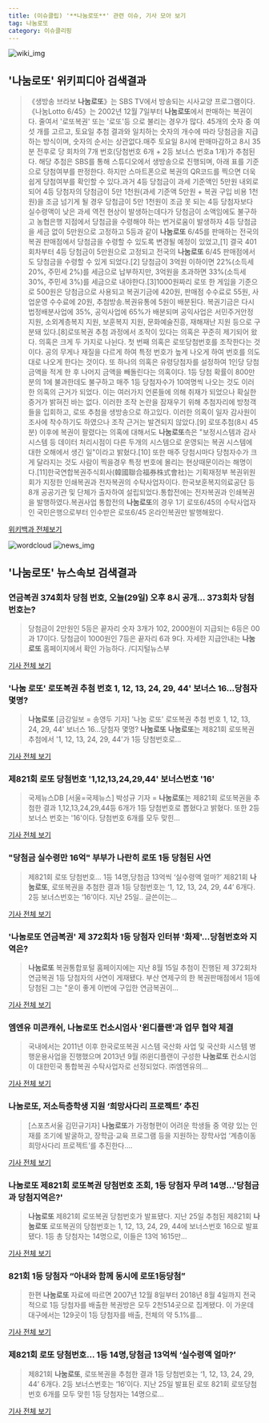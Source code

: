 ```yaml
---
title: (이슈클립) '**나눔로또**' 관련 이슈, 기사 모아 보기
tag: 나눔로또
category: 이슈클리핑
---
```

![wiki_img](https://user-images.githubusercontent.com/42597476/44503234-41136a80-a6d0-11e8-9071-6fc6418eafe4.png)
## **'**나눔로또**'** 위키피디아 검색결과
>《생방송 브라보 **나눔로또**》는 SBS TV에서 방송되는 시사교양 프로그램이다.《나눔Lotto 6/45》는 2002년 12월 7일부터 **나눔로또**에서 판매하는 복권이다. 줄여서 '로또복권' 또는 '로또'등 으로 불리는 경우가 많다. 45개의 숫자 중 여섯 개를 고르고, 토요일 추첨 결과와 일치하는 숫자의 개수에 따라 당첨금을 지급하는 방식이며, 숫자의 순서는 상관없다.매주 토요일 8시에 판매마감하고 8시 35분 전후로 당 회차의 7개 번호(당첨번호 6개 + 2등 보너스 번호a 1개)가 추첨된다. 해당 추첨은 SBS를 통해 스튜디오에서 생방송으로 진행되며, 아래 표를 기준으로 당첨여부를 판정한다. 하지만 스마트폰으로 복권의 QR코드를 찍으면 더욱 쉽게 당첨여부를 확인할 수 있다.과거 4등 당첨금이 과세 기준액인 5만원 내외로 되어 4등 당첨자의 당첨금이 5만 1천원(과세 기준액 5만원 + 복권 구입 비용 1천원)을 조금 넘기게 될 경우 당첨금이 5만 1천원이 조금 못 되는 4등 당첨자보다 실수령액이 낮은 과세 역전 현상이 발생하는데다가 당첨금이 소액임에도 불구하고 농협은행 지점에서 당첨금을 수령해야 하는 번거로움이 발생하자 4등 당첨금을 세금 없이 5만원으로 고정하고 5등과 같이 **나눔로또** 6/45를 판매하는 전국의 복권 판매점에서 당첨금을 수령할 수 있도록 변경될 예정이 있었고,[1] 결국 401회차부터 4등 당첨금이 5만원으로 고정되고 전국의 **나눔로또** 6/45 판매점에서도 당첨금을 수령할 수 있게 되었다.[2] 당첨금이 3억원 이하이면 22%(소득세 20%, 주민세 2%)를 세금으로 납부하지만, 3억원을 초과하면 33%(소득세 30%, 주민세 3%)를 세금으로 내야한다.[3]1000원짜리 로또 한 게임을 기준으로 500원은 당첨금으로 사용되고 복권기금에 420원, 판매점 수수료로 55원, 사업운영 수수료에 20원, 추첨방송.복권유통에 5원이 배분된다. 복권기금은 다시 법정배분사업에 35%, 공익사업에 65%가 배분되며 공익사업은 서민주거안정 지원, 소외계층복지 지원, 보훈복지 지원, 문화예술진흥, 재해재난 지원 등으로 구분돼 있다.[8]로또복권 추첨 과정에서 조작이 있다는 의혹은 꾸준히 제기되어 왔다. 의혹은 크게 두 가지로 나뉜다. 첫 번째 의혹은 로또당첨번호를 조작한다는 것이다. 공의 무게나 재질을 다르게 하여 특정 번호가 높게 나오게 하여 번호를 의도대로 나오게 한다는 것이다. 또 하나의 의혹은 유령당첨자를 설정하여 1인당 당첨 금액을 적게 한 후 나머지 금액을 빼돌린다는 의혹이다. 1등 당첨 확률이 800만분의 1에 불과한데도 불구하고 매주 1등 당첨자수가 10여명씩 나오는 것도 이러한 의혹의 근거가 되었다. 이는 여러가지 언론들에 의해 취재가 되었으나 확실한 증거가 밝혀진 바는 없다. 이러한 조작 논란을 잠재우기 위해 추첨자리에 방청객들을 입회하고, 로또 추첨을 생방송으로 하고있다. 이러한 의혹이 일자 감사원이 조사에 착수하기도 하였으나 조작 근거는 발견되지 않았다.[9] 로또추첨(8시 45분) 이후에 복권이 팔렸다는 의혹에 대해서도 **나눔로또**측은 "보정시스템과 감사시스템 등 데이터 처리시점이 다른 두개의 시스템으로 운영되는 복권 시스템에 대한 오해에서 생긴 일"이라고 밝혔다.[10] 또한 매주 당첨시마다 당첨자수가 크게 달라지는 것도 사람이 찍을경우 특정 번호에 몰리는 현상때문이라는 해명이다.[11]한국연합복권주식회사(韓國聯合福券株式會社)는 기획재정부 복권위원회가 지정한 인쇄복권과 전자복권의 수탁사업자이다. 한국보훈복지의료공단 등 8개 공공기관 및 단체가 출자하여 설립되었다.통합전에는 전자복권과 인쇄복권을 발행하였다.복권사업 통합전의 **나눔로또**의 경우 1기 로또6/45의 수탁사업자인 국민은행으로부터 인수받은 로또6/45 온라인복권만 발행해왔다.

<a href="https://ko.wikipedia.org/wiki/나눔로또" target="_blank">위키백과 전체보기</a>

![wordcloud](https://s3.ap-northeast-2.amazonaws.com/lyrics101-wordcloud/2018-08-29-1535510085.png)
![news_img](https://user-images.githubusercontent.com/42597476/44507050-1206f400-a6e4-11e8-8d98-7ffbfebb353f.png)
## **'**나눔로또**'** 뉴스속보 검색결과
### 연금복권 374회차 당첨 번호, 오늘(29일) 오후 8시 공개… 373회차 당첨번호는?

>당첨금이 2만원인 5등은 끝자리 숫자 3개가 102, 2000원이 지급되는 6등은 00과 17이다. 당첨금이 1000원인 7등은 끝자리 6과 9다. 자세한 지급안내는 **나눔로또** 홈페이지에서 확인 가능하다. /디지털뉴스부

<a href="http://www.kyeongin.com/main/view.php?key=20180829001125107" target="_blank">기사 전체 보기</a>

### '나눔 로또' 로또복권 추첨 번호 1, 12, 13, 24, 29, 44' 보너스 16...당첨자 몇명?

>**나눔로또** [금강일보 = 송영두 기자] '나눔 로또' 로또복권 추첨 번호 1, 12, 13, 24, 29, 44' 보너스 16...당첨자 몇명? **나눔로또** **나눔로또**는 제821회 로또복권 추첨에서 '1, 12, 13, 24, 29, 44'가 1등 당첨번호로...

<a href="http://www.ggilbo.com/news/articleView.html?idxno=540460" target="_blank">기사 전체 보기</a>

### 제821회 로또 당첨번호 '1,12,13,24,29,44' 보너스번호 '16'

>국제뉴스DB [서울=국제뉴스] 박성규 기자 = **나눔로또**는 제821회 로또복권을 추첨한 결과 1,12,13,24,29,44등 6개가 1등 당첨번호로 뽑혔다고 밝혔다. 또한 2등 보너스 번호는 '16'이다. 당첨번호 6개를 모두 맞힌...

<a href="http://www.gukjenews.com/news/articleView.html?idxno=981474" target="_blank">기사 전체 보기</a>

### "당첨금 실수령만 16억" 부부가 나란히 로또 1등 당첨된 사연

>제821회 로또 당첨번호… 1등 14명,당첨금 13억씩 ‘실수령액 얼마?’ 제821회 **나눔로또**, 로또복권을 추첨한 결과 1등 당첨번호는 ‘1, 12, 13, 24, 29, 44’ 6개다. 2등 보너스번호는 ‘16’이다. 지난 25일.. 글쓴이는...

<a href="http://www.wikitree.co.kr/main/news_view.php?id=364980" target="_blank">기사 전체 보기</a>

### '**나눔로또** 연금복권' 제 372회차 1등 당첨자 인터뷰 '화제'…당첨번호와 지역은?

>**나눔로또** 복권통합포털 홈페이지에는 지난 8월 15일 추첨이 진행된 제 372회차 연금복권 1등 당첨자의 사연이 게재됐다. 부산 연제구의 한 복권판매점에서 1등에 당첨된 그는 "운이 좋게 이번에 구입한 연금복권이...

<a href="http://www.topstarnews.net/news/articleView.html?idxno=472145" target="_blank">기사 전체 보기</a>

### 엠엔유 미콘캐쉬, **나눔로또** 컨소시엄사 '윈디플랜'과 업무 협약 체결

>국내에서는 2011년 이후 한국로또복권 시스템 국산화 사업 및 국산화 시스템 병행운용사업을 진행했으며 2013년 9월 ㈜윈디플랜이 구성한 **나눔로또** 컨소시엄이 대한민국 통합복권 수탁사업자로 선정되었다. ㈜엠엔유의...

<a href="http://moneys.mt.co.kr/news/mwView.php?no=2018082717568044670" target="_blank">기사 전체 보기</a>

### **나눔로또**, 저소득층학생 지원 ‘희망사다리 프로젝트’ 추진

>[스포츠서울 김민규기자] **나눔로또**가 가정형편이 어려운 학생들 중 역량 있는 인재를 조기에 발굴하고, 장학금·교육 프로그램 등을 지원하는 장학사업 ‘계층이동 희망사다리 프로젝트’를 추진한다....

<a href="http://www.sportsseoul.com/news/read/673976" target="_blank">기사 전체 보기</a>

### **나눔로또** 제821회 로또복권 당첨번호 조회, 1등 당첨자 무려 14명…'당첨금과 당첨지역은?'

>**나눔로또** 제821회 로또복권 당첨번호가 발표됐다. 지난 25일 추첨된 제821회 **나눔로또** 로또복권의 당첨번호는 1, 12, 13, 24, 29, 44에 보너스번호 16으로 발표됐다. 1등 총 당첨자는 14명으로, 이들은 13억 1615만...

<a href="http://www.topstarnews.net/news/articleView.html?idxno=471644" target="_blank">기사 전체 보기</a>

### 821회 1등 당첨자 “아내와 함께 동시에 로또1등당첨”

>한편 **나눔로또** 자료에 따르면 2007년 12월 8일부터 2018년 8월 4일까지 전국적으로 1등 당첨자를 배출한 복권방은 모두 2천514곳으로 집계됐다. 이 가운데 대구에서는 129곳이 1등 당첨자를 배출, 전체의 약 5.1%를...

<a href="http://www.sedaily.com/NewsView/1S3IUIUMBB" target="_blank">기사 전체 보기</a>

### 제821회 로또 당첨번호… 1등 14명,당첨금 13억씩 ‘실수령액 얼마?’

>제821회 **나눔로또**, 로또복권을 추첨한 결과 1등 당첨번호는 ‘1, 12, 13, 24, 29, 44’ 6개다. 2등 보너스번호는 ‘16’이다. 지난 25일 발표된 로또 821회 로또당첨번호 6개를 모두 맞힌 1등 당첨자는 14명으로...

<a href="http://www.kookje.co.kr/news2011/asp/newsbody.asp?code=0200&key=20180827.99099011697" target="_blank">기사 전체 보기</a>



